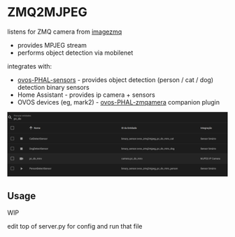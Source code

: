 # ZMQ2MJPEG

listens for ZMQ camera from [imagezmq](https://github.com/jeffbass/imagezmq)
- provides MPJEG stream
- performs object detection via mobilenet

integrates with:
- [ovos-PHAL-sensors](https://github.com/OpenVoiceOS/ovos-PHAL-sensors/tree/dev) - provides object detection (person / cat / dog) detection binary sensors
- Home Assistant - provides ip camera + sensors
- OVOS devices (eg, mark2) - [ovos-PHAL-zmqamera](https://github.com/OpenVoiceOS/ovos-PHAL-zmqamera) companion plugin

![img.png](img.png)

## Usage

WIP

edit top of server.py for config and run that file
